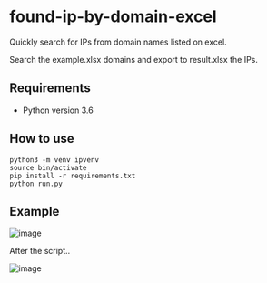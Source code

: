 # found-ip-by-domain-excel

Quickly search for IPs from domain names listed on excel.

Search the example.xlsx domains and export to result.xlsx the IPs.

## Requirements

* Python version 3.6

## How to use

```
python3 -m venv ipvenv
source bin/activate
pip install -r requirements.txt
python run.py
```

## Example

![image](https://user-images.githubusercontent.com/12802340/200952925-d00be0d8-81ca-49b6-af43-adbb9500a236.png)

After the script..

![image](https://user-images.githubusercontent.com/12802340/200952992-0c8d3005-bbe9-4441-88b5-bdfeaaa3b5e1.png)
